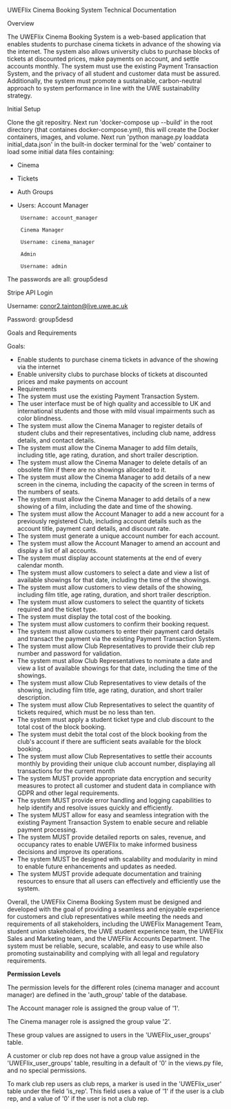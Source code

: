 UWEFlix Cinema Booking System Technical Documentation

Overview

The UWEFlix Cinema Booking System is a web-based application that enables students to purchase cinema tickets in advance of the showing via the internet. The system also allows university clubs to purchase blocks of tickets at discounted prices, make payments on account, and settle accounts monthly. The system must use the existing Payment Transaction System, and the privacy of all student and customer data must be assured. Additionally, the system must promote a sustainable, carbon-neutral approach to system performance in line with the UWE sustainability strategy.


Initial Setup


Clone the git repositry. Next run 'docker-compose up --build' in the root directory (that containes docker-compose.yml), this will create the Docker containers, images, and volume. Next run 'python manage.py loaddata initial_data.json' in the built-in docker terminal for the 'web' container to load some initial data files containing:

- Cinema
- Tickets
- Auth Groups
- Users:
       Account Manager
       
       Username: account_manager
       
       Cinema Manager
       
       Username: cinema_manager
       
       Admin
       
       Username: admin

The passwords are all: group5desd


Stripe API Login

Username: conor2.tainton@live.uwe.ac.uk

Password: group5desd


Goals and Requirements


Goals:


- Enable students to purchase cinema tickets in advance of the showing via the internet
- Enable university clubs to purchase blocks of tickets at discounted prices and make payments on account
- Requirements
- The system must use the existing Payment Transaction System.
- The user interface must be of high quality and accessible to UK and international students and those with mild visual impairments such as color blindness.
- The system must allow the Cinema Manager to register details of student clubs and their representatives, including club name, address details, and contact details.
- The system must allow the Cinema Manager to add film details, including title, age rating, duration, and short trailer description.
- The system must allow the Cinema Manager to delete details of an obsolete film if there are no showings allocated to it.
- The system must allow the Cinema Manager to add details of a new screen in the cinema, including the capacity of the screen in terms of the numbers of seats.
- The system must allow the Cinema Manager to add details of a new showing of a film, including the date and time of the showing.
- The system must allow the Account Manager to add a new account for a previously registered Club, including account details such as the account title, payment card details, and discount rate.
- The system must generate a unique account number for each account.
- The system must allow the Account Manager to amend an account and display a list of all accounts.
- The system must display account statements at the end of every calendar month.
- The system must allow customers to select a date and view a list of available showings for that date, including the time of the showings.
- The system must allow customers to view details of the showing, including film title, age rating, duration, and short trailer description.
- The system must allow customers to select the quantity of tickets required and the ticket type.
- The system must display the total cost of the booking.
- The system must allow customers to confirm their booking request.
- The system must allow customers to enter their payment card details and transact the payment via the existing Payment Transaction System.
- The system must allow Club Representatives to provide their club rep number and password for validation.
- The system must allow Club Representatives to nominate a date and view a list of available showings for that date, including the time of the showings.
- The system must allow Club Representatives to view details of the showing, including film title, age rating, duration, and short trailer description.
- The system must allow Club Representatives to select the quantity of tickets required, which must be no less than ten.
- The system must apply a student ticket type and club discount to the total cost of the block booking.
- The system must debit the total cost of the block booking from the club's account if there are sufficient seats available for the block booking.
- The system must allow Club Representatives to settle their accounts monthly by providing their unique club account number, displaying all transactions for the current month
- The system MUST provide appropriate data encryption and security measures to protect all customer and student data in compliance with GDPR and other legal requirements.
- The system MUST provide error handling and logging capabilities to help identify and resolve issues quickly and efficiently.
- The system MUST allow for easy and seamless integration with the existing Payment Transaction System to enable secure and reliable payment processing.
- The system MUST provide detailed reports on sales, revenue, and occupancy rates to enable UWEFlix to make informed business decisions and improve its operations.
- The system MUST be designed with scalability and modularity in mind to enable future enhancements and updates as needed.
- The system MUST provide adequate documentation and training resources to ensure that all users can effectively and efficiently use 
the system.

Overall, the UWEFlix Cinema Booking System must be designed and developed with the goal of providing a seamless and enjoyable experience for customers and club representatives while meeting the needs and requirements of all stakeholders, including the UWEFlix Management Team, student union stakeholders, the UWE student experience team, the UWEFlix Sales and Marketing team, and the UWEFlix Accounts Department. The system must be reliable, secure, scalable, and easy to use while also promoting sustainability and complying with all legal and regulatory requirements.


**Permission Levels**

The permission levels for the different roles (cinema manager and account manager) are defined in the 'auth_group' table of the database.

The Account manager role is assigned the group value of '1'.

The Cinema manager role is assigned the group value '2'.

These group values are assigned to users in the 'UWEFlix_user_groups' table.

A customer or club rep does not have a group value assigned in the 'UWEFlix_user_groups' table, resulting in a default of '0' in the views.py file, and no special permissions.

To mark club rep users as club reps, a marker is used in the 'UWEFlix_user' table under the field 'is_rep'. This field uses a value of '1' if the user is a club rep, and a value of '0' if the user is not a club rep.
